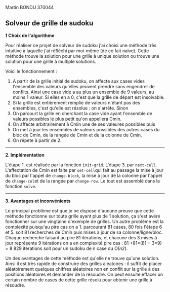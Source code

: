 ﻿Martin BONDU 370044
## Solveur de grille de sudoku
**1 Choix de l'algorithme**

Pour réaliser ce projet de solveur de sudoku j'ai choisi une méthode très intuitive à laquelle j'ai réfléchi par moi-même (de ce fait naïve). Cette méthode trouve la solution pour une grille à unique solution ou trouve une solution pour une grille à multiple solutions. 

Voici le fonctionnement : 

1.    A partir de la grille initial de sudoku, on affecte aux cases vides l'ensemble des valeurs qu'elles peuvent prendre sans engendrer de conflits. Ainsi une case vide a au plus un ensemble de 9 valeurs, au moins 1 valeur. Si elles en a 0, c'est que la grille de départ est insolvable.
2. Si la grille est entièrement remplie de valeurs n'étant pas des ensembles, c'est qu'elle est résolue : on s'arrête. Sinon 
3. On parcourt la grille en cherchant la case vide ayant l'ensemble de valeurs possibles le plus petit qu'on appellera Cmin.
4. On affecte arbitrairement à Cmin une de ses valeures possibles puis 
5. On met à jour les ensembles de valeurs possibles des autres cases du bloc de Cmin, de la rangée de Cmin et de la colonne de Cmin.
6. On répète à partir de 2.

___

**2. Implémentation**

L'étape 1. est réalisée par la fonction `init-grid`.
L'étape 3. par `next-cell`. 
L'affectation de Cmin est faite par `set-cell`qui fait au passage la mise à jour du bloc par l'appel de `change-block`, la mise à jour de la colonne par l'appel de `change-col`et de la rangée par `change-row`.
Le tout est assemblé dans la fonction `solve`.

___
**3. Avantages et inconvénients**

 Le principal problème est que je ne dispose d'aucune preuve que cette méthode fonctionne sur toute grille ayant plus de 1 solution, ça s'est avéré fonctionner sur une vingtaine d'exemple de grilles. 
 Un autre problème est la complexité puisqu'au pire cas on a 1. parcourant 81 cases, 80 fois l'étape 6 et 5. soit 81  recherches de Cmin puis mises à jour de sa colonne/ligne/bloc. Chaque recherche faisant au pire 81 itérations, et chacune des 3 mises à jour représente 9  itérations on a en complexité pire cas : 
 81 +81*(81 + 3*9) = 8 829 itérations soit pour un sudoku de n case du O(_n2_).

Un des avantages de cette méthode est qu'elle ne trouve qu'une solution. Ainsi il est très rapide de construire des grilles aléatoires : il suffit de placer aléatoirement quelques chiffres aléatoires non en conflit sur la grille à des positions aléatoires et demander de la résoudre. On peut ensuite effacer un certain nombre de cases de cette grille résolu pour obtenir une grille à résoudre.

